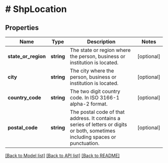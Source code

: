 # # ShpLocation

## Properties

Name | Type | Description | Notes
------------ | ------------- | ------------- | -------------
**state_or_region** | **string** | The state or region where the person, business or institution is located. | [optional]
**city** | **string** | The city where the person, business or institution is located. | [optional]
**country_code** | **string** | The two digit country code. In ISO 3166-1 alpha-2 format. | [optional]
**postal_code** | **string** | The postal code of that address. It contains a series of letters or digits or both, sometimes including spaces or punctuation. | [optional]

[[Back to Model list]](../../README.md#models) [[Back to API list]](../../README.md#endpoints) [[Back to README]](../../README.md)
